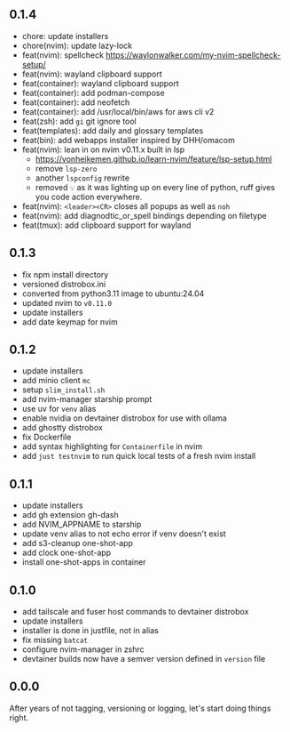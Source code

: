 ## 0.1.4

* chore: update installers
* chore(nvim): update lazy-lock
* feat(nvim): spellcheck <https://waylonwalker.com/my-nvim-spellcheck-setup/>
* feat(nvim): wayland clipboard support
* feat(container): wayland clipboard support
* feat(container): add podman-compose
* feat(container): add neofetch
* feat(container): add /usr/local/bin/aws for aws cli v2
* feat(zsh): add `gi` git ignore tool
* feat(templates): add daily and glossary templates
* feat(bin): add webapps installer inspired by DHH/omacom
* feat(nvim): lean in on nvim v0.11.x built in lsp
  * <https://vonheikemen.github.io/learn-nvim/feature/lsp-setup.html>
  * remove `lsp-zero`
  * another `lspconfig` rewrite
  * removed `💡` as it was lighting up on every line of python, ruff gives you code action everywhere.
* feat(nvim): `<leader><CR>` closes all popups as well as `noh`
* feat(nvim): add diagnodtic_or_spell bindings depending on filetype
* feat(tmux): add clipboard support for wayland

## 0.1.3

* fix npm install directory
* versioned distrobox.ini
* converted from python3.11 image to ubuntu:24.04
* updated nvim to `v0.11.0`
* update installers
* add date keymap for nvim

## 0.1.2

* update installers
* add minio client `mc`
* setup `slim_install.sh`
* add nvim-manager starship prompt
* use uv for `venv` alias
* enable nvidia on devtainer distrobox for use with ollama
* add ghostty distrobox
* fix Dockerfile
* add syntax highlighting for `Containerfile` in nvim
* add `just testnvim` to run quick local tests of a fresh nvim install

## 0.1.1

* update installers
* add gh extension gh-dash
* add NVIM_APPNAME to starship
* update venv alias to not echo error if venv doesn't exist
* add s3-cleanup one-shot-app
* add clock one-shot-app
* install one-shot-apps in container

## 0.1.0

* add tailscale and fuser host commands to devtainer distrobox
* update installers
* installer is done in justfile, not in alias
* fix missing `batcat`
* configure nvim-manager in zshrc
* devtainer builds now have a semver version defined in `version` file

## 0.0.0

After years of not tagging, versioning or logging, let's start doing things right.
